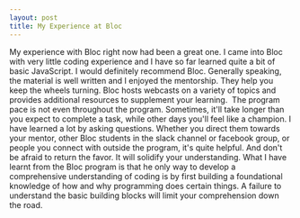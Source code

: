 ```yaml
---
layout: post
title: My Experience at Bloc
---
```

My experience with Bloc right now had been a great one. I came into Bloc with very little coding experience and I have so far learned quite a bit of basic JavaScript. I would definitely recommend Bloc. Generally speaking, the material is well written and I enjoyed the mentorship. They help you keep the wheels turning. Bloc hosts webcasts on a variety of topics and provides additional resources to supplement your learning. 
The program pace is not even throughout the program. Sometimes, it'll take longer than you expect to complete a task, while other days you'll feel like a champion. I have learned a lot by asking questions. Whether you direct them towards your mentor, other Bloc students in the slack channel or facebook group, or people you connect with outside the program, it's quite helpful. And don't be afraid to return the favor. It will solidify your understanding.
What I have learnt from the Bloc program is that he only way to develop a comprehensive understanding of coding is by first building a foundational knowledge of how and why programming does certain things. A failure to understand the basic building blocks will limit your comprehension down the road.
